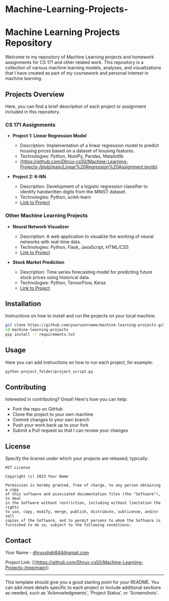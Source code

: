 # Machine-Learning-Projects-


# Machine Learning Projects Repository

Welcome to my repository of Machine Learning projects and homework assignments for CS 171 and other related work. This repository is a collection of various machine learning models, analyses, and visualizations that I have created as part of my coursework and personal interest in machine learning.

## Projects Overview

Here, you can find a brief description of each project or assignment included in this repository.

### CS 171 Assignments

- **Project 1: Linear Regression Model**
  - Description: Implementation of a linear regression model to predict housing prices based on a dataset of housing features.
  - Technologies: Python, NumPy, Pandas, Matplotlib
  - [(https://github.com/Dhruv-cs50/Machine-Learning-Projects-/blob/main/Linear%20Regression%20Assignment.ipynb)](#)

- **Project 2: K-NN**
  - Description: Development of a logistic regression classifier to identify handwritten digits from the MNIST dataset.
  - Technologies: Python, scikit-learn
  - [Link to Project](#)

### Other Machine Learning Projects

- **Neural Network Visualizer**
  - Description: A web application to visualize the working of neural networks with real-time data.
  - Technologies: Python, Flask, JavaScript, HTML/CSS
  - [Link to Project](#)

- **Stock Market Prediction**
  - Description: Time series forecasting model for predicting future stock prices using historical data.
  - Technologies: Python, TensorFlow, Keras
  - [Link to Project](#)

## Installation

Instructions on how to install and run the projects on your local machine.

```bash
git clone https://github.com/yourusername/machine-learning-projects.git
cd machine-learning-projects
pip install -r requirements.txt
```

## Usage

Here you can add instructions on how to run each project, for example:

```bash
python project_folder/project_script.py
```

## Contributing

Interested in contributing? Great! Here's how you can help:
- Fork the repo on GitHub
- Clone the project to your own machine
- Commit changes to your own branch
- Push your work back up to your fork
- Submit a Pull request so that I can review your changes

## License

Specify the license under which your projects are released, typically:

```text
MIT License

Copyright (c) 2023 Your Name

Permission is hereby granted, free of charge, to any person obtaining a copy
of this software and associated documentation files (the "Software"), to deal
in the Software without restriction, including without limitation the rights
to use, copy, modify, merge, publish, distribute, sublicense, and/or sell
copies of the Software, and to permit persons to whom the Software is
furnished to do so, subject to the following conditions:
```

## Contact

Your Name - dhruvshah844@gmail.com

Project Link: [((https://github.com/Dhruv-cs50/Machine-Learning-Projects-/tree/main))

---

This template should give you a good starting point for your README. You can add more details specific to each project or include additional sections as needed, such as 'Acknowledgments', 'Project Status', or 'Screenshots'.
